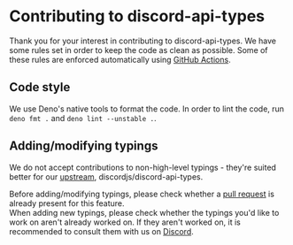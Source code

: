 # Contributing to discord-api-types
Thank you for your interest in contributing to discord-api-types. We have some rules set in order to keep the code as clean as possible. Some of these rules are enforced automatically using [GitHub Actions](https://github.com/features/actions). 

## Code style
We use Deno's native tools to format the code. In order to lint the code, run `deno fmt .` and `deno lint --unstable .`.

## Adding/modifying typings
We do not accept contributions to non-high-level typings - they're suited better for our [upstream], discordjs/discord-api-types.

Before adding/modifying typings, please check whether a [pull request](https://github.com/Denocord/discord-api-types/pulls) is already present for this feature.  
When adding new typings, please check whether the typings you'd like to work on aren't already worked on. If they aren't worked on, it is recommended to consult them with us on [Discord](https://discord.gg/gS757SV).


[upstream]: https://github.com/discordjs/discord-api-types